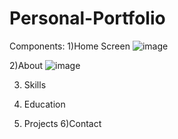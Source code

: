   # Personal-Portfolio
Components:
1)Home Screen
![image](https://github.com/saiyelmatwad/Personal-Portfolio/assets/63143690/adc3d796-15d4-4cc0-92bc-7acf6b3c6c63)

2)About
![image](-Portfolio/assets/63143690/081a1069-8a02-41e6-b6cc-492cb9871c2c)

3) Skills

4) Education
5) Projects
6)Contact
